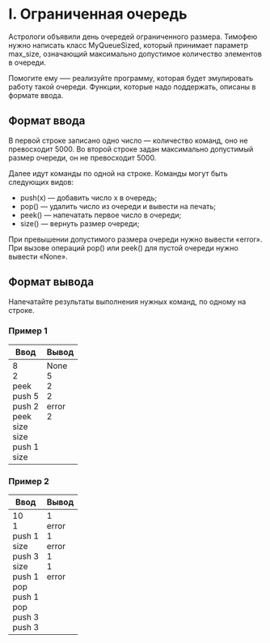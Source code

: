 # I. Ограниченная очередь

Астрологи объявили день очередей ограниченного размера. Тимофею нужно написать класс MyQueueSized, который принимает параметр max_size, означающий максимально допустимое количество элементов в очереди.

Помогите ему —– реализуйте программу, которая будет эмулировать работу такой очереди. Функции, которые надо поддержать, описаны в формате ввода.

## Формат ввода

В первой строке записано одно число — количество команд, оно не превосходит 5000.
Во второй строке задан максимально допустимый размер очереди, он не превосходит 5000.

Далее идут команды по одной на строке. Команды могут быть следующих видов:

- push(x) — добавить число x в очередь;
- pop() — удалить число из очереди и вывести на печать;
- peek() — напечатать первое число в очереди;
- size() — вернуть размер очереди;

При превышении допустимого размера очереди нужно вывести «error». При вызове операций pop() или peek() для пустой очереди нужно вывести «None».

## Формат вывода

Напечатайте результаты выполнения нужных команд, по одному на строке.


### Пример 1

<table>
  <thead>
     <tr>
        <th>Ввод</th>
        <th>Вывод</th>
     </tr>
  </thead>
  <tbody>
     <tr>
        <td>
            8<br>
            2<br>
            peek<br>
            push 5<br>
            push 2<br>
            peek<br>
            size<br>
            size<br>
            push 1<br>
            size<br>
        </td>
        <td>
            None<br>
            5<br>
            2<br>
            2<br>
            error<br>
            2<br>
            <br>
            <br>
            <br>
            <br>
        </td>
     </tr>
  </tbody>
</table>


### Пример 2

<table>
  <thead>
     <tr>
        <th>Ввод</th>
        <th>Вывод</th>
     </tr>
  </thead>
  <tbody>
     <tr>
        <td>
            10<br>
            1<br>
            push 1<br>
            size<br>
            push 3<br>
            size<br>
            push 1<br>
            pop<br>
            push 1<br>
            pop<br>
            push 3<br>
            push 3
        </td>
        <td>
            1<br>
            error<br>
            1<br>
            error<br>
            1<br>
            1<br>
            error<br>
            <br>
            <br>
            <br>
            <br>
            <br>
        </td>
     </tr>
  </tbody>
</table>

